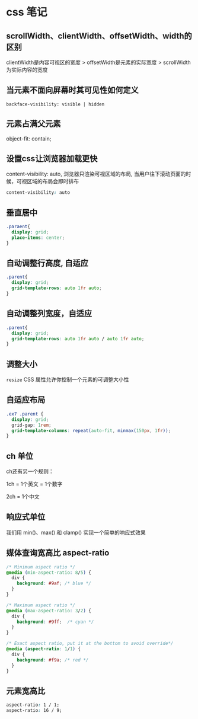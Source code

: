 # css 笔记


## scrollWidth、clientWidth、offsetWidth、width的区别

clientWidth是内容可视区的宽度 > offsetWidth是元素的实际宽度 > scrollWidth为实际内容的宽度

## 当元素不面向屏幕时其可见性如何定义

`backface-visibility: visible | hidden`

## 元素占满父元素

object-fit: contain;

## 设置css让浏览器加载更快

content-visibility: auto, 浏览器只渲染可视区域的布局, 当用户往下滚动页面的时候，可视区域的布局会即时排布

```css
content-visibility: auto
```

## 垂直居中

```css
.paraent{
  display: grid;
  place-items: center;
}
```

## 自动调整行高度, 自适应

```css
.parent{
  display: grid;
  grid-template-rows: auto 1fr auto;
}
```

## 自动调整列宽度，自适应

```css
.parent{
  display: grid;
  grid-template-rows: auto 1fr auto / auto 1fr auto;
}
```

## 调整大小

`resize` CSS 属性允许你控制一个元素的可调整大小性


## 自适应布局

```css
.ex7 .parent {
  display: grid;
  grid-gap: 1rem;
  grid-template-columns: repeat(auto-fit, minmax(150px, 1fr));
}
```

## ch 单位

ch还有另一个规则：

1ch = 1个英文 = 1个数字

2ch = 1个中文

## 响应式单位

我们用 min()、max() 和 clamp() 实现一个简单的响应式效果

## 媒体查询宽高比 aspect-ratio

```css
/* Minimum aspect ratio */
@media (min-aspect-ratio: 8/5) {
  div {
    background: #9af; /* blue */
  }
}

/* Maximum aspect ratio */
@media (max-aspect-ratio: 3/2) {
  div {
    background: #9ff;  /* cyan */
  }
}

/* Exact aspect ratio, put it at the bottom to avoid override*/
@media (aspect-ratio: 1/1) {
  div {
    background: #f9a; /* red */
  }
}
```

## 元素宽高比

```css
aspect-ratio: 1 / 1; 
aspect-ratio: 16 / 9;
```